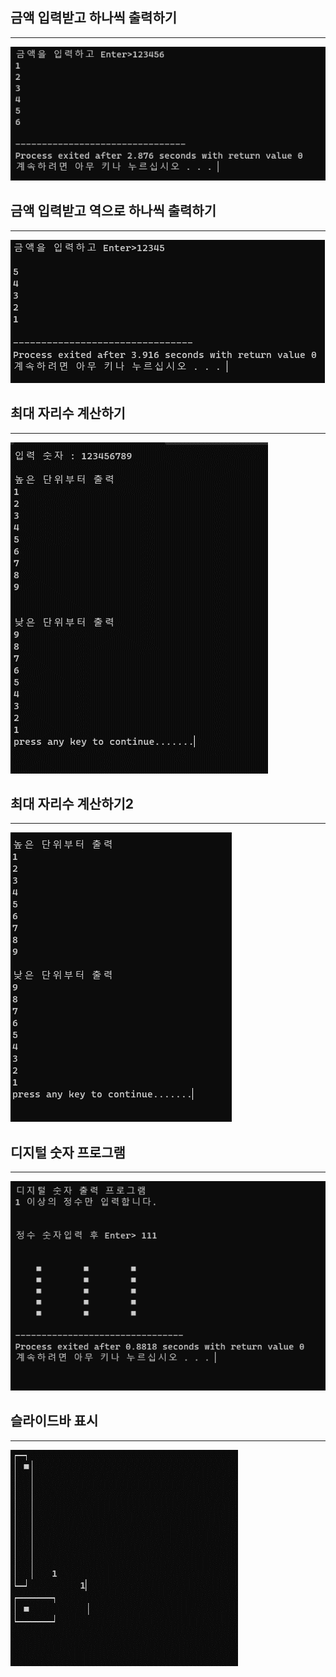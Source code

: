 ## 금액 입력받고 하나씩 출력하기
- - -

![Alt text](./img/numberoutput.png)

## 금액 입력받고 역으로 하나씩 출력하기
- - -

![Alt text](./img/numberoutput2.png)

## 최대 자리수 계산하기
- - -

![Alt text](./img/maxcount.png)

## 최대 자리수 계산하기2
- - -

![Alt text](./img/maxcount2.png)

## 디지털 숫자 프로그램
- - -

![Alt text](./img/digitaloutput.png)

## 슬라이드바 표시
- - -

![Alt text](./img/slidebar.png)
